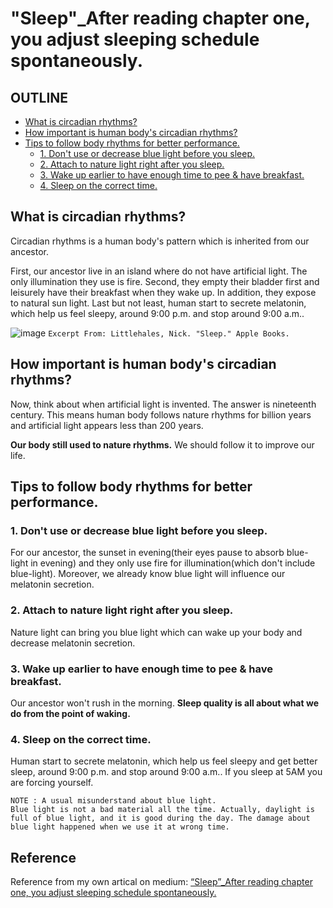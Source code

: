 # "Sleep"_After reading chapter one, you adjust sleeping schedule spontaneously.


## OUTLINE
- [What is circadian rhythms?](#what-is-circadian-rhythms)
- [How important is human body's circadian rhythms?](#how-important-is-human-bodys-circadian-rhythms)
- [Tips to follow body rhythms for better performance.](#tips-to-follow-body-rhythms-for-better-performance)
    - [1. Don't use or decrease blue light before you sleep.](#1-dont-use-or-decrease-blue-light-before-you-sleep)
    - [2. Attach to nature light right after you sleep.](#2-attach-to-nature-light-right-after-you-sleep)
    - [3. Wake up earlier to have enough time to pee & have breakfast.](#3-wake-up-earlier-to-have-enough-time-to-pee--have-breakfast)
    - [4. Sleep on the correct time.](#4-sleep-on-the-correct-time)

## What is circadian rhythms?
Circadian rhythms is a human body's pattern which is inherited from our ancestor.  

First, our ancestor live in an island where do not have artificial light. The only illumination they use is fire. Second, they empty their bladder first and leisurely have their breakfast when they wake up. In addition, they expose to natural sun light. Last but not least, human start to secrete melatonin, which help us feel sleepy, around 9:00 p.m. and stop around 9:00 a.m..  

![image](../assets/images/blog/sleep1.jpg)
`Excerpt From: Littlehales, Nick. "Sleep." Apple Books.`

## How important is human body's circadian rhythms?
Now, think about when artificial light is invented. The answer is nineteenth century. This means human body follows nature rhythms for billion years and artificial light appears less than 200 years.  

**Our body still used to nature rhythms.** We should follow it to improve our life.  

## Tips to follow body rhythms for better performance.

### 1. **Don't use or decrease blue light before you sleep.**

For our ancestor, the sunset in evening(their eyes pause to absorb blue-light in evening) and they only use fire for illumination(which don't include blue-light). Moreover, we already know blue light will influence our melatonin secretion.

### 2. **Attach to nature light right after you sleep.**  

Nature light can bring you blue light which can wake up your body and decrease melatonin secretion.

### 3. **Wake up earlier to have enough time to pee & have breakfast.**  

Our ancestor won't rush in the morning. **Sleep quality is all about what we do from the point of waking.**

### 4. **Sleep on the correct time.**  

Human start to secrete melatonin, which help us feel sleepy and get better sleep, around 9:00 p.m. and stop around 9:00 a.m.. If you sleep at 5AM you are forcing yourself.  

```
NOTE : A usual misunderstand about blue light.  
Blue light is not a bad material all the time. Actually, daylight is full of blue light, and it is good during the day. The damage about blue light happened when we use it at wrong time.
```

## Reference
Reference from my own artical on medium: [“Sleep”_After reading chapter one, you adjust sleeping schedule spontaneously.](https://medium.com/@LiuIan/sleep-after-reading-chapter-one-you-adjust-sleeping-schedule-spontaneously-d26da346c029)